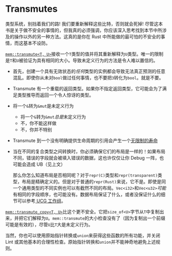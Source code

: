 # Transmutes

类型系统，别挡着我们的路! 我们要重新解释这些比特，否则就会死掉! 尽管这本书是关于做不安全的事情的，但我真的必须强调，你应该深入思考找到本节中所涉及的操作以外的另一种方法。这真的是你在 Rust 中所能做的最可怕的不安全的事情，而这基本不设防。

[`mem::transmute<T, U>`][transmute]接收一个`T`类型的值并将其重新解释为`U`类型。唯一的限制是`T`和`U`被验证为具有相同的大小。导致未定义行为的方法是令人难以置信的。

* 首先，创建一个具有无效状态的*任何*类型的实例都会导致无法真正预测的任意混乱。即使你从未对`bool`做过任何事情，也不要把`3`转化为`bool`。就是不要。
* Transmute 有一个重载的返回类型。如果你不指定返回类型，它可能会为了满足类型推导而返回一个令人惊讶的类型。
* 将一个`&`转为`&mut`是未定义行为
  * 将一个`&`转为`&mut`*总是*未定义行为
  * 不，你不能这样做
  * 不，你并不特别
* Transmute 到一个没有明确提供生命周期的引用会产生一个[无限制的寿命][unbounded lifetime]
* 当在不同的复合类型之间转换时，你必须确保它们的布局是一样的！如果布局不同，错误的字段就会被填入错误的数据，这也许仅仅让你 Debug 一阵，也可能会造成 UB（见上文）

  那么你怎么知道布局是否相同呢？对于`repr(C)`类型和`repr(transparent)`类型，布局是精确定义的。但是对于普通的`repr(Rust)`来说，它不是。即使是同一个通用类型的不同实例也可以有截然不同的布局。`Vec<i32>`和`Vec<u32>`*可能*有相同的字段顺序，也可能没有。数据布局保证了什么，或者没保证什么的细节可以参考[ UCG 工作组][ucg-layout]。

[`mem::transmute_copy<T, U>`][transmute_copy]比这个更不安全。它把`size_of<U>`字节从`T`中复制出来，并把它们解释为`U`。`mem::transmute`的大小检查没有了（因为复制出一个前缀可能是有效的），尽管`U`比`T`大是未定义行为。

当然，你也可以使用原始指针转换或`union`来获得这些函数的所有功能，并关闭 Lint 或其他基本的合理性检查。原始指针转换和`union`并不能神奇地避免上述规则。

[unbounded lifetime]: ./unbounded-lifetimes.md
[transmute]: https://doc.rust-lang.org/std/mem/fn.transmute.html
[transmute_copy]: https://doc.rust-lang.org/std/mem/fn.transmute_copy.html
[ucg-layout]: https://rust-lang.github.io/unsafe-code-guidelines/layout.html
